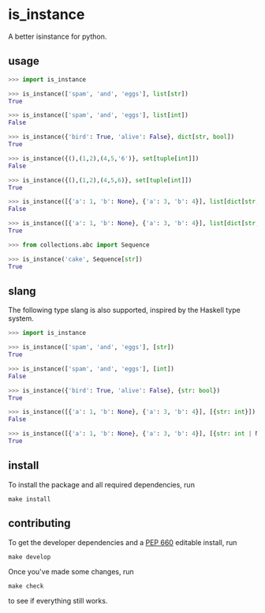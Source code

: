 # is_instance

A better isinstance for python.


## usage

```python
>>> import is_instance

>>> is_instance(['spam', 'and', 'eggs'], list[str])
True

>>> is_instance(['spam', 'and', 'eggs'], list[int])
False

>>> is_instance({'bird': True, 'alive': False}, dict[str, bool])
True

>>> is_instance({(),(1,2),(4,5,'6')}, set[tuple[int]])
False

>>> is_instance({(),(1,2),(4,5,6)}, set[tuple[int]])
True

>>> is_instance([{'a': 1, 'b': None}, {'a': 3, 'b': 4}], list[dict[str, int]])
False

>>> is_instance([{'a': 1, 'b': None}, {'a': 3, 'b': 4}], list[dict[str, int|None]])
True

>>> from collections.abc import Sequence

>>> is_instance('cake', Sequence[str])
True
```

## slang

The following type slang is also supported, inspired by the Haskell type system.

```python
>>> import is_instance

>>> is_instance(['spam', 'and', 'eggs'], [str])
True

>>> is_instance(['spam', 'and', 'eggs'], [int])
False

>>> is_instance({'bird': True, 'alive': False}, {str: bool})
True

>>> is_instance([{'a': 1, 'b': None}, {'a': 3, 'b': 4}], [{str: int}])
False

>>> is_instance([{'a': 1, 'b': None}, {'a': 3, 'b': 4}], [{str: int | None}])
True
```

## install

To install the package and all required dependencies, run

```
make install
```


## contributing

To get the developer dependencies and a [PEP 660](https://peps.python.org/pep-0660/) editable install, run

```
make develop
```

Once you've made some changes, run

```
make check
```

to see if everything still works.
